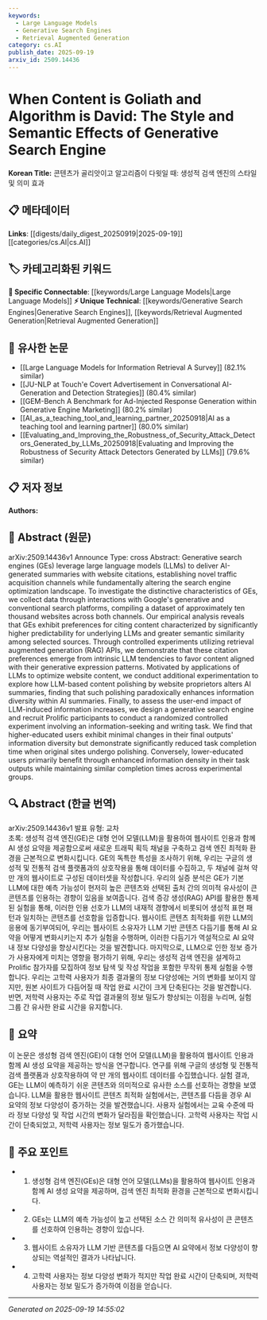 ```yaml
---
keywords:
  - Large Language Models
  - Generative Search Engines
  - Retrieval Augmented Generation
category: cs.AI
publish_date: 2025-09-19
arxiv_id: 2509.14436
---
```


<!-- KEYWORD_LINKING_METADATA:
{
  "processed_timestamp": "2025-09-22 21:17:25.059920",
  "vocabulary_version": "1.0",
  "selected_keywords": [
    "Large Language Models",
    "Generative Search Engines",
    "Retrieval Augmented Generation"
  ],
  "rejected_keywords": [
    "Search Engine Optimization"
  ],
  "similarity_scores": {
    "Large Language Models": 0.88,
    "Generative Search Engines": 0.85,
    "Retrieval Augmented Generation": 0.8
  },
  "extraction_method": "AI_prompt_based",
  "budget_applied": true
}
-->


# When Content is Goliath and Algorithm is David: The Style and Semantic Effects of Generative Search Engine

**Korean Title:** 콘텐츠가 골리앗이고 알고리즘이 다윗일 때: 생성적 검색 엔진의 스타일 및 의미 효과

## 📋 메타데이터

**Links**: [[digests/daily_digest_20250919|2025-09-19]]   [[categories/cs.AI|cs.AI]]

## 🏷️ 카테고리화된 키워드
**🔗 Specific Connectable**: [[keywords/Large Language Models|Large Language Models]]
**⚡ Unique Technical**: [[keywords/Generative Search Engines|Generative Search Engines]], [[keywords/Retrieval Augmented Generation|Retrieval Augmented Generation]]

## 🔗 유사한 논문
- [[Large Language Models for Information Retrieval A Survey]] (82.1% similar)
- [[JU-NLP at Touch'e Covert Advertisement in Conversational AI-Generation and Detection Strategies]] (80.4% similar)
- [[GEM-Bench A Benchmark for Ad-Injected Response Generation within Generative Engine Marketing]] (80.2% similar)
- [[AI_as_a_teaching_tool_and_learning_partner_20250918|AI as a teaching tool and learning partner]] (80.0% similar)
- [[Evaluating_and_Improving_the_Robustness_of_Security_Attack_Detectors_Generated_by_LLMs_20250918|Evaluating and Improving the Robustness of Security Attack Detectors Generated by LLMs]] (79.6% similar)

## 📋 저자 정보

**Authors:** 

## 📄 Abstract (원문)

arXiv:2509.14436v1 Announce Type: cross 
Abstract: Generative search engines (GEs) leverage large language models (LLMs) to deliver AI-generated summaries with website citations, establishing novel traffic acquisition channels while fundamentally altering the search engine optimization landscape. To investigate the distinctive characteristics of GEs, we collect data through interactions with Google's generative and conventional search platforms, compiling a dataset of approximately ten thousand websites across both channels. Our empirical analysis reveals that GEs exhibit preferences for citing content characterized by significantly higher predictability for underlying LLMs and greater semantic similarity among selected sources. Through controlled experiments utilizing retrieval augmented generation (RAG) APIs, we demonstrate that these citation preferences emerge from intrinsic LLM tendencies to favor content aligned with their generative expression patterns. Motivated by applications of LLMs to optimize website content, we conduct additional experimentation to explore how LLM-based content polishing by website proprietors alters AI summaries, finding that such polishing paradoxically enhances information diversity within AI summaries. Finally, to assess the user-end impact of LLM-induced information increases, we design a generative search engine and recruit Prolific participants to conduct a randomized controlled experiment involving an information-seeking and writing task. We find that higher-educated users exhibit minimal changes in their final outputs' information diversity but demonstrate significantly reduced task completion time when original sites undergo polishing. Conversely, lower-educated users primarily benefit through enhanced information density in their task outputs while maintaining similar completion times across experimental groups.

## 🔍 Abstract (한글 번역)

arXiv:2509.14436v1 발표 유형: 교차  
초록: 생성적 검색 엔진(GE)은 대형 언어 모델(LLM)을 활용하여 웹사이트 인용과 함께 AI 생성 요약을 제공함으로써 새로운 트래픽 획득 채널을 구축하고 검색 엔진 최적화 환경을 근본적으로 변화시킵니다. GE의 독특한 특성을 조사하기 위해, 우리는 구글의 생성적 및 전통적 검색 플랫폼과의 상호작용을 통해 데이터를 수집하고, 두 채널에 걸쳐 약 만 개의 웹사이트로 구성된 데이터셋을 작성합니다. 우리의 실증 분석은 GE가 기본 LLM에 대한 예측 가능성이 현저히 높은 콘텐츠와 선택된 출처 간의 의미적 유사성이 큰 콘텐츠를 인용하는 경향이 있음을 보여줍니다. 검색 증강 생성(RAG) API를 활용한 통제된 실험을 통해, 이러한 인용 선호가 LLM의 내재적 경향에서 비롯되어 생성적 표현 패턴과 일치하는 콘텐츠를 선호함을 입증합니다. 웹사이트 콘텐츠 최적화를 위한 LLM의 응용에 동기부여되어, 우리는 웹사이트 소유자가 LLM 기반 콘텐츠 다듬기를 통해 AI 요약을 어떻게 변화시키는지 추가 실험을 수행하며, 이러한 다듬기가 역설적으로 AI 요약 내 정보 다양성을 향상시킨다는 것을 발견합니다. 마지막으로, LLM으로 인한 정보 증가가 사용자에게 미치는 영향을 평가하기 위해, 우리는 생성적 검색 엔진을 설계하고 Prolific 참가자를 모집하여 정보 탐색 및 작성 작업을 포함한 무작위 통제 실험을 수행합니다. 우리는 고학력 사용자가 최종 결과물의 정보 다양성에는 거의 변화를 보이지 않지만, 원본 사이트가 다듬어질 때 작업 완료 시간이 크게 단축된다는 것을 발견합니다. 반면, 저학력 사용자는 주로 작업 결과물의 정보 밀도가 향상되는 이점을 누리며, 실험 그룹 간 유사한 완료 시간을 유지합니다.

## 📝 요약

이 논문은 생성형 검색 엔진(GE)이 대형 언어 모델(LLM)을 활용하여 웹사이트 인용과 함께 AI 생성 요약을 제공하는 방식을 연구합니다. 연구를 위해 구글의 생성형 및 전통적 검색 플랫폼과 상호작용하여 약 만 개의 웹사이트 데이터를 수집했습니다. 실험 결과, GE는 LLM이 예측하기 쉬운 콘텐츠와 의미적으로 유사한 소스를 선호하는 경향을 보였습니다. LLM을 활용한 웹사이트 콘텐츠 최적화 실험에서는, 콘텐츠를 다듬을 경우 AI 요약의 정보 다양성이 증가하는 것을 발견했습니다. 사용자 실험에서는 교육 수준에 따라 정보 다양성 및 작업 시간의 변화가 달라짐을 확인했습니다. 고학력 사용자는 작업 시간이 단축되었고, 저학력 사용자는 정보 밀도가 증가했습니다.

## 🎯 주요 포인트

- 1. 생성형 검색 엔진(GEs)은 대형 언어 모델(LLMs)을 활용하여 웹사이트 인용과 함께 AI 생성 요약을 제공하며, 검색 엔진 최적화 환경을 근본적으로 변화시킵니다.

- 2. GEs는 LLM의 예측 가능성이 높고 선택된 소스 간 의미적 유사성이 큰 콘텐츠를 선호하여 인용하는 경향이 있습니다.

- 3. 웹사이트 소유자가 LLM 기반 콘텐츠를 다듬으면 AI 요약에서 정보 다양성이 향상되는 역설적인 결과가 나타납니다.

- 4. 고학력 사용자는 정보 다양성 변화가 적지만 작업 완료 시간이 단축되며, 저학력 사용자는 정보 밀도가 증가하여 이점을 얻습니다.

---

*Generated on 2025-09-19 14:55:02*